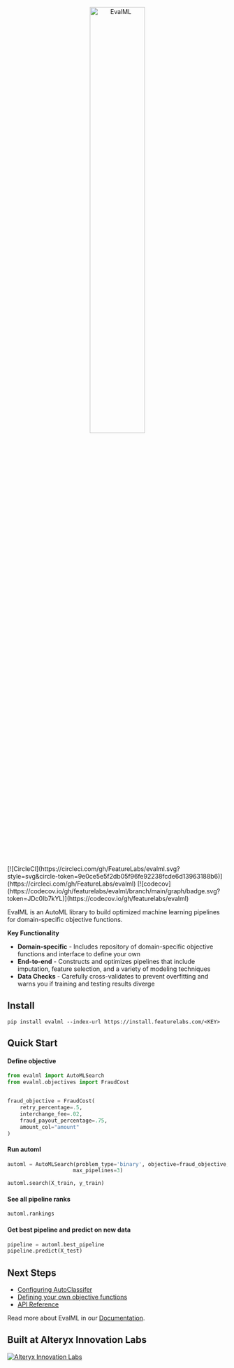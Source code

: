 <p align="center">
<img width=50% src="https://github.com/FeatureLabs/evalml/raw/main/docs/source/images/evalml_horizontal.svg" alt="EvalML" />
</p>
[![CircleCI](https://circleci.com/gh/FeatureLabs/evalml.svg?style=svg&circle-token=9e0ce5e5f2db05f96fe92238fcde6d13963188b6)](https://circleci.com/gh/FeatureLabs/evalml)
[![codecov](https://codecov.io/gh/featurelabs/evalml/branch/main/graph/badge.svg?token=JDc0Ib7kYL)](https://codecov.io/gh/featurelabs/evalml)

EvalML is an AutoML library to build optimized machine learning pipelines for domain-specific objective functions.

**Key Functionality**

* **Domain-specific** - Includes repository of domain-specific objective functions and interface to define your own
* **End-to-end** - Constructs and optimizes pipelines that include imputation, feature selection, and a variety of modeling techniques
* **Data Checks** - Carefully cross-validates to prevent overfitting and warns you if training and testing results diverge

## Install
```shell
pip install evalml --index-url https://install.featurelabs.com/<KEY>
```

## Quick Start

#### Define objective
```python
from evalml import AutoMLSearch
from evalml.objectives import FraudCost


fraud_objective = FraudCost(
    retry_percentage=.5,
    interchange_fee=.02,
    fraud_payout_percentage=.75,
    amount_col="amount"
)
```

#### Run automl
```python
automl = AutoMLSearch(problem_type='binary', objective=fraud_objective,
                     max_pipelines=3)

automl.search(X_train, y_train)
```

#### See all pipeline ranks
```python
automl.rankings
```

#### Get best pipeline and predict on new data

```python
pipeline = automl.best_pipeline
pipeline.predict(X_test)
```

## Next Steps

* [Configuring AutoClassifer]()
* [Defining your own objective functions]()
* [API Reference]()

Read more about EvalML in our [Documentation](https://evalml.featurelabs.com).

## Built at Alteryx Innovation Labs
<a href="https://www.alteryx.com/innovation-labs">
    <img src="docs/source/images/alteryx_innovation_labs.png" alt="Alteryx Innovation Labs" />
</a>
